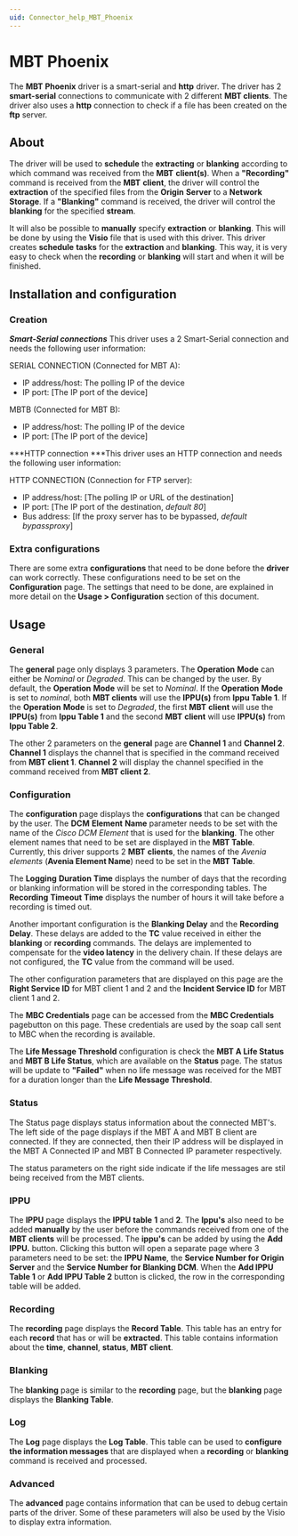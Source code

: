 ```yaml
---
uid: Connector_help_MBT_Phoenix
---
```


# MBT Phoenix

The **MBT** **Phoenix** driver is a smart-serial and **http** driver. The driver has 2 **smart-serial** connections to communicate with 2 different **MBT clients**. The driver also uses a **http** connection to check if a file has been created on the **ftp** server.

## About

The driver will be used to **schedule** the **extracting** or **blanking** according to which command was received from the **MBT** **client(s)**. When a **"Recording"** command is received from the **MBT** **client**, the driver will control the **extraction** of the specified files from the **Origin** **Server** to a **Network** **Storage**. If a **"Blanking"** command is received, the driver will control the **blanking** for the specified **stream**.

It will also be possible to **manually** specify **extraction** or **blanking**. This will be done by using the **Visio** file that is used with this driver. This driver creates **schedule** **tasks** for the **extraction** and **blanking**. This way, it is very easy to check when the **recording** or **blanking** will start and when it will be finished.

## Installation and configuration

### Creation

***Smart-Serial connections***
This driver uses a 2 Smart-Serial connection and needs the following user information:

SERIAL CONNECTION (Connected for MBT A):

- IP address/host: The polling IP of the device
- IP port: \[The IP port of the device\]

MBTB (Connected for MBT B):

- IP address/host: The polling IP of the device
- IP port: \[The IP port of the device\]

***HTTP connection
***This driver uses an HTTP connection and needs the following user information:

HTTP CONNECTION (Connection for FTP server):

- IP address/host: \[The polling IP or URL of the destination\]
- IP port: \[The IP port of the destination, *default 80*\]
- Bus address: \[If the proxy server has to be bypassed, *default bypassproxy*\]

### Extra configurations

There are some extra **configurations** that need to be done before the **driver** can work correctly. These configurations need to be set on the **Configuration** page. The settings that need to be done, are explained in more detail on the **Usage \> Configuration** section of this document.

## Usage

### General

The **general** page only displays 3 parameters. The **Operation** **Mode** can either be *Nominal* or *Degraded*. This can be changed by the user. By default, the **Operation** **Mode** will be set to *Nominal*. If the **Operation** **Mode** is set to *nominal*, both **MBT clients** will use the **IPPU(s)** from **Ippu Table 1**. If the **Operation** **Mode** is set to *Degraded*, the first **MBT** **client** will use the **IPPU(s)** from **Ippu Table 1** and the second **MBT** **client** will use **IPPU(s)** from **Ippu Table 2**.

The other 2 parameters on the **general** page are **Channel 1** and **Channel 2**. **Channel 1** displays the channel that is specified in the command received from **MBT client 1**. **Channel** **2** will display the channel specified in the command received from **MBT client 2**.

### Configuration

The **configuration** page displays the **configurations** that can be changed by the user. The **DCM** **Element** **Name** parameter needs to be set with the name of the *Cisco DCM Element* that is used for the **blanking**. The other element names that need to be set are displayed in the **MBT Table**. Currently, this driver supports 2 **MBT** **clients**, the names of the *Avenia elements* (**Avenia Element Name**) need to be set in the **MBT Table**.

The **Logging** **Duration** **Time** displays the number of days that the recording or blanking information will be stored in the corresponding tables. The **Recording** **Timeout** **Time** displays the number of hours it will take before a recording is timed out.

Another important configuration is the **Blanking Delay** and the **Recording Delay**. These delays are added to the **TC** value received in either the **blanking** or **recording** commands. The delays are implemented to compensate for the **video latency** in the delivery chain. If these delays are not configured, the **TC** value from the command will be used.

The other configuration parameters that are displayed on this page are the **Right Service ID** for MBT client 1 and 2 and the **Incident Service ID** for MBT client 1 and 2.

The **MBC Credentials** page can be accessed from the **MBC Credentials** pagebutton on this page. These credentials are used by the soap call sent to MBC when the recording is available.

The **Life Message Threshold** configuration is check the **MBT A Life Status** and **MBT B Life Status**, which are available on the **Status** page. The status will be update to **"Failed"** when no life message was received for the MBT for a duration longer than the **Life Message Threshold**.

### Status

The Status page displays status information about the connected MBT's. The left side of the page displays if the MBT A and MBT B client are connected. If they are connected, then their IP address will be displayed in the MBT A Connected IP and MBT B Connected IP parameter respectively.

The status parameters on the right side indicate if the life messages are stil being received from the MBT clients.

### IPPU

The **IPPU** page displays the **IPPU** **table** **1** and **2**. The **Ippu's** also need to be added **manually** by the user before the commands received from one of the **MBT** **clients** will be processed. The **ippu's** can be added by using the **Add** **IPPU.** button. Clicking this button will open a separate page where 3 parameters need to be set: the **IPPU Name**, the **Service Number for Origin Server** and the **Service Number for Blanking DCM**. When the **Add IPPU Table 1** or **Add IPPU Table 2** button is clicked, the row in the corresponding table will be added.

### Recording

The **recording** page displays the **Record Table**. This table has an entry for each **record** that has or will be **extracted**. This table contains information about the **time**, **channel**, **status**, **MBT client**.

### Blanking

The **blanking** page is similar to the **recording** page, but the **blanking** page displays the **Blanking Table**.

### Log

The **Log** page displays the **Log Table**. This table can be used to **configure the information messages** that are displayed when a **recording** or **blanking** command is received and processed.

### Advanced

The **advanced** page contains information that can be used to debug certain parts of the driver. Some of these parameters will also be used by the Visio to display extra information.
